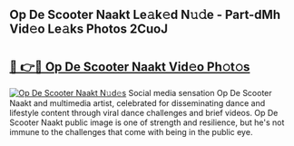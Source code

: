 ## Op De Scooter Naakt Le𝚊k𝚎d N𝚞𝚍e - Part-dMh Vid𝚎o Le𝚊ks Photos 2CuoJ

# <h2><a href="http://fb2u5y8.evod.top/?m=Op+De+Scooter+Naakt">🔗 👉🔴 Op De Scooter Naakt Vid𝚎o Ph𝚘t𝚘s</a></h2>

[![Op De Scooter Naakt N𝚞d𝚎s](https://i.imgur.com/8V9OHl7.gif)](http://fb2u5y8.evod.top/?m=Op+De+Scooter+Naakt)
Social media sensation Op De Scooter Naakt and multimedia artist, celebrated for disseminating dance and lifestyle content through viral dance challenges and brief videos. Op De Scooter Naakt public image is one of strength and resilience, but he's not immune to the challenges that come with being in the public eye. 
